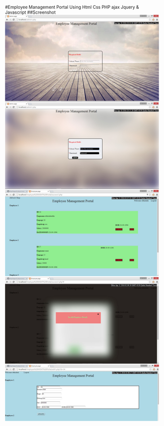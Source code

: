 #Employee Management Portal 
Using Html Css PHP ajax Jquery & Javascript
##Screenshot
![Login](https://raw.githubusercontent.com/abhi-123/emp/master/screenshot/emplogin.JPG)
![Blurback](https://raw.githubusercontent.com/abhi-123/emp/master/screenshot/blureffect.jpg)
![Empdetail](https://raw.githubusercontent.com/abhi-123/emp/master/screenshot/empenter.JPG)
![Insert](https://raw.githubusercontent.com/abhi-123/emp/master/screenshot/insert.JPG)
![Update](https://raw.githubusercontent.com/abhi-123/emp/master/screenshot/update.JPG)